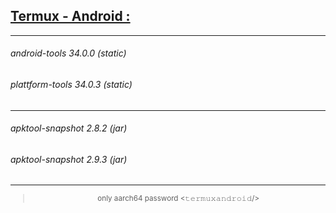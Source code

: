 ## [Termux - Android :]()

---

###### android-tools 34.0.0  (static)

###### plattform-tools 34.0.3  (static)

---

###### apktool-snapshot 2.8.2  (jar)

###### apktool-snapshot 2.9.3  (jar)

---

<div align="center">
  <sub>
    
  > only aarch64
  > password <𝚝𝚎𝚛𝚖𝚞𝚡𝚊𝚗𝚍𝚛𝚘𝚒𝚍/>

  </sub>
</div>
